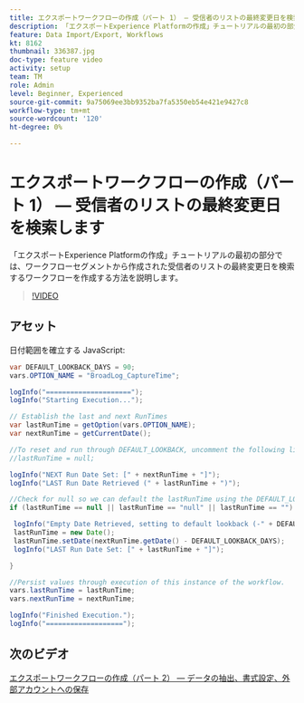 ```yaml
---
title: エクスポートワークフローの作成（パート 1） — 受信者のリストの最終変更日を検索します
description: 「エクスポートExperience Platformの作成」チュートリアルの最初の部分では、ワークフローセグメントから作成された受信者のリストの最終変更日を検索するワークフローを作成する方法を説明します。
feature: Data Import/Export, Workflows
kt: 8162
thumbnail: 336387.jpg
doc-type: feature video
activity: setup
team: TM
role: Admin
level: Beginner, Experienced
source-git-commit: 9a75069ee3bb9352ba7fa5350eb54e421e9427c8
workflow-type: tm+mt
source-wordcount: '120'
ht-degree: 0%

---
```



# エクスポートワークフローの作成（パート 1） — 受信者のリストの最終変更日を検索します

「エクスポートExperience Platformの作成」チュートリアルの最初の部分では、ワークフローセグメントから作成された受信者のリストの最終変更日を検索するワークフローを作成する方法を説明します。

>[!VIDEO](https://video.tv.adobe.com/v/336387?quality=12)

## アセット

日付範囲を確立する JavaScript:

```java
var DEFAULT_LOOKBACK_DAYS = 90;
vars.OPTION_NAME = "BroadLog_CaptureTime";

logInfo("=====================");
logInfo("Starting Execution...");

// Establish the last and next RunTimes
var lastRunTime = getOption(vars.OPTION_NAME);
var nextRunTime = getCurrentDate();

//To reset and run through DEFAULT_LOOKBACK, uncomment the following line.
//lastRunTime = null;

logInfo("NEXT Run Date Set: [" + nextRunTime + "]");
logInfo("LAST Run Date Retrieved (" + lastRunTime + ")");

//Check for null so we can default the lastRunTime using the DEFAULT_LOOKBACK 
if (lastRunTime == null || lastRunTime == "null" || lastRunTime == "") {

 logInfo("Empty Date Retrieved, setting to default lookback (-" + DEFAULT_LOOKBACK_DAYS + " days)");
 lastRunTime = new Date();
 lastRunTime.setDate(nextRunTime.getDate() - DEFAULT_LOOKBACK_DAYS);
 logInfo("LAST Run Date Set: [" + lastRunTime + "]");

} 

//Persist values through execution of this instance of the workflow.
vars.lastRunTime = lastRunTime;
vars.nextRunTime = nextRunTime;

logInfo("Finished Execution.");
logInfo("===================");
```

## 次のビデオ

[エクスポートワークフローの作成（パート 2） — データの抽出、書式設定、外部アカウントへの保存](extract-format-save-data-to-external-account.md)
